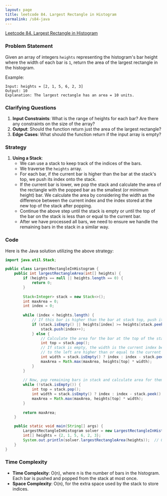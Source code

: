 ```yaml
---
layout: page
title: leetcode 84. Largest Rectangle in Histogram
permalink: /s84-java
---
```

[Leetcode 84. Largest Rectangle in Histogram](https://algoadvance.github.io/algoadvance/l84)
### Problem Statement
Given an array of integers `heights` representing the histogram's bar height where the width of each bar is `1`, return the area of the largest rectangle in the histogram.

Example:
```
Input: heights = [2, 1, 5, 6, 2, 3]
Output: 10
Explanation: The largest rectangle has an area = 10 units.
```

### Clarifying Questions
1. **Input Constraints**: What is the range of heights for each bar? Are there any constraints on the size of the array?
2. **Output**: Should the function return just the area of the largest rectangle?
3. **Edge Cases**: What should the function return if the input array is empty?

### Strategy
1. **Using a Stack**:
   - We can use a stack to keep track of the indices of the bars.
   - We traverse the `heights` array.
   - For each bar, if the current bar is higher than the bar at the stack's top, we push its index onto the stack.
   - If the current bar is lower, we pop the stack and calculate the area of the rectangle with the popped bar as the smallest (or minimum height) bar. We calculate the area by considering the width as the difference between the current index and the index stored at the new top of the stack after popping.
   - Continue the above step until the stack is empty or until the top of the bar on the stack is less than or equal to the current bar.
   - After we have processed all bars, we need to ensure we handle the remaining bars in the stack in a similar way.

### Code
Here is the Java solution utilizing the above strategy:

```java
import java.util.Stack;

public class LargestRectangleInHistogram {
    public int largestRectangleArea(int[] heights) {
        if (heights == null || heights.length == 0) {
            return 0;
        }
        
        Stack<Integer> stack = new Stack<>();
        int maxArea = 0;
        int index = 0;
        
        while (index < heights.length) {
            // If this bar is higher than the bar at stack top, push it to the stack
            if (stack.isEmpty() || heights[index] >= heights[stack.peek()]) {
                stack.push(index++);
            } else {
                // Calculate the area for the bar at the top of the stack
                int top = stack.pop();
                // If stack is empty, the width is the current index because all bars
                // to the left are higher than or equal to the current bar
                int width = stack.isEmpty() ? index : index - stack.peek() - 1;
                maxArea = Math.max(maxArea, heights[top] * width);
            }
        }
        
        // Now, pop remaining bars in stack and calculate area for them
        while (!stack.isEmpty()) {
            int top = stack.pop();
            int width = stack.isEmpty() ? index : index - stack.peek() - 1;
            maxArea = Math.max(maxArea, heights[top] * width);
        }
        
        return maxArea;
    }

    public static void main(String[] args) {
        LargestRectangleInHistogram solver = new LargestRectangleInHistogram();
        int[] heights = {2, 1, 5, 6, 2, 3};
        System.out.println(solver.largestRectangleArea(heights));  // Output: 10
    }
}
```

### Time Complexity
- **Time Complexity**: O(n), where n is the number of bars in the histogram. Each bar is pushed and popped from the stack at most once.
- **Space Complexity**: O(n), for the extra space used by the stack to store indices.